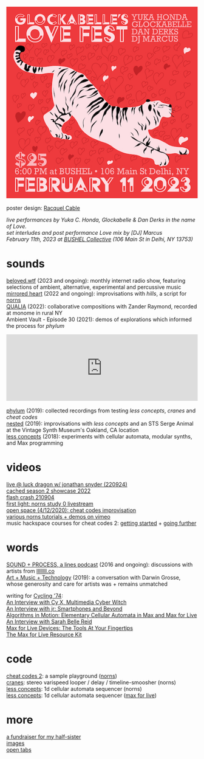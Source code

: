[![show on February 11th, 2023 at BUSHEL Collective](/images/bushel-230211.jpeg)](https://www.eventbrite.com/e/glockabelles-lovefest-tickets-516252343657)

poster design: [Racquel Cable](https://www.instagram.com/uncool.rocky/)

*live performances by Yuka C. Honda, Glockabelle & Dan Derks in the name of Love.  
set interludes and post performance Love mix by [DJ] Marcus  
February 11th, 2023 at [BUSHEL Collective](https://www.bushelcollective.org) (106 Main St in Delhi, NY 13753)*

# sounds

[beloved.wtf](/beloved) (2023 and ongoing): monthly internet radio show, featuring selections of ambient, alternative, experimental and percussive music  
[mirrored heart](https://dndrks.bandcamp.com/album/mirrored-heart) (2022 and ongoing): improvisations with *hills*, a script for [norns](https://monome.org/docs/norns)  
[QUALIA](https://cachedmedia.bandcamp.com/album/qualia) (2022): collaborative compositions with Zander Raymond, recorded at monome in rural NY  
Ambient Vault - Episode 30 (2021): demos of explorations which informed the process for *phylum*
<iframe allow="autoplay *; encrypted-media *; fullscreen *; clipboard-write" frameborder="0" height="175" style="width:100%;max-width:660px;overflow:hidden;background:transparent;" sandbox="allow-forms allow-popups allow-same-origin allow-scripts allow-storage-access-by-user-activation allow-top-navigation-by-user-activation" src="https://embed.podcasts.apple.com/us/podcast/episode-30-dan-derks/id1478532016?i=1000517679364"></iframe>

[phylum](https://dndrks.bandcamp.com/album/phylum) (2019): collected recordings from testing *less concepts*, *cranes* and *cheat codes*  
[nested](https://dndrks.bandcamp.com/album/nested) (2019): improvisations with *less concepts* and an STS Serge Animal at the Vintage Synth Museum's Oakland, CA location  
[less concepts](https://dndrks.bandcamp.com/album/less-concepts) (2018): experiments with cellular automata, modular synths, and Max programming

# videos

[live @ luck dragon w/ jonathan snyder (220924)](https://youtu.be/yi5bkzskNHU)  
[cached season 2 showcase 2022](https://youtu.be/rz2OikX6flE)  
[flash crash 210904](https://youtu.be/R5ZvS1veyEw)  
[first light: norns study 0 livestream](https://youtu.be/ciSvjxI5cyg)  
[open space (4/12/2020): cheat codes improvisation](https://youtu.be/sefSi1cqWjU)  
[various norns tutorials + demos on vimeo](https://vimeo.com/user16329159)  
music hackspace courses for cheat codes 2: [getting started](https://musichackspace.org/product/getting-started-with-cheat-codes-2-a-sample-playground-for-monome-norns/) + [going further](https://musichackspace.org/events/going-further-with-cheat-codes-2-a-sample-playground-for-norns-live-session/)

# words

[SOUND + PROCESS, a lines podcast](https://soundcloud.com/sound-and-process/) (2016 and ongoing): discussions with artists from [llllllll.co](https://llllllll.co)  
[Art + Music + Technology](https://artmusictech.libsyn.com/podcast-306-dan-derks) (2019): a conversation with Darwin Grosse, whose generosity and care for artists was + remains unmatched

writing for [Cycling '74](https://cycling74.com):  
[An Interview with Cy X, Multimedia Cyber Witch](https://cycling74.com/articles/an-interview-with-cy-x)  
[An Interview with jr: Smartphones and Beyond](https://cycling74.com/articles/an-interview-with-jr-smartphones-maxforlive-device)  
[Algorithms in Motion: Elementary Cellular Automata in Max and Max for Live](https://cycling74.com/tutorials/algorithms-less-concepts-max-for-live-device-cellular-automata)  
[An Interview with Sarah Belle Reid](https://cycling74.com/articles/an-interview-with-sarah-belle-reid)  
[Max for Live Devices: The Tools At Your Fingertips](https://cycling74.com/articles/ableton-max-for-live-devices-the-tools-at-your-fingertips)  
[The Max for Live Resource Kit](https://cycling74.com/articles/the-max-for-live-resource-kit)

# code

[cheat codes 2](https://llllllll.co/t/cheat-codes-2-rev-221007-lts9-more-important-fixes/38414): a sample playground ([norns](https://monome.org))  
[cranes](https://llllllll.co/t/cranes/21207): stereo varispeed looper / delay / timeline-smoosher (norns)  
[less concepts](https://llllllll.co/t/less-concepts/54178): 1d cellular automata sequencer (norns)  
[less concepts](https://maxforlive.com/library/device/6167/less-concepts): 1d cellular automata sequencer ([max for live](https://www.ableton.com/en/live/max-for-live/))

# more

[a fundraiser for my half-sister](/chelsea.html)  
[images](/images)  
[open tabs](/tabs)  